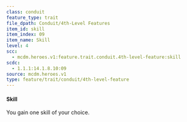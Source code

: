```yaml
---
class: conduit
feature_type: trait
file_dpath: Conduit/4th-Level Features
item_id: skill
item_index: 09
item_name: Skill
level: 4
scc:
  - mcdm.heroes.v1:feature.trait.conduit.4th-level-feature:skill
scdc:
  - 1.1.1:14.1.8.10:09
source: mcdm.heroes.v1
type: feature/trait/conduit/4th-level-feature
---
```


#### Skill

You gain one skill of your choice.

